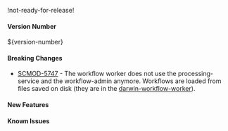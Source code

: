 !not-ready-for-release!

#### Version Number
${version-number}

#### Breaking Changes
* [SCMOD-5747](https://autjira.microfocus.com/browse/SCMOD-5747) - The workflow worker does not use the processing-service and the
workflow-admin anymore. Workflows are loaded from files saved on disk (they are in the [darwin-workflow-worker](https://github.houston.softwaregrp.net/Verity/darwin-workflow-worker)).


#### New Features

#### Known Issues
